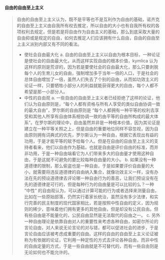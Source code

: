 #### 自由的自由至上主义
> 自由的自由至上主义认为，既不是平等也不是互利作为自由的基础，诺齐克的自由至上主义由自我所有权去推定，所以自由的大小也有自我所有权的各项权利去规定，但是若是将自由作为自由主义的基础，那么到底采取大量的自由抑或是规定的自由，如何去推定人们应该拥有什么自由，自由的自由至上主义派别内部又有不同的看法。
> * 使社会自由最大化
> a. 自由的自由至上主义以自由为根本目标，一种论证是使社会的自由最大化，从而这样实现自由的根本价值，kymlica 认为这样的原则是荒谬的，因为若是要使社会的自由最大化，那么只要剥脱每个人的生育儿女的自由，强制增加多于当年一倍的人口，于是社会的总体自由增加了一倍，虽然人们失去了个别的自由，从而如功效主义的论证一样，只要牺牲小部分人的利益就能获得更大的自由，每个人都不希望是那一小部分人。
> * 中性的自由观
> a. 一些自由的自由至上主义者已经拒绝了这样的论证，他们认为自由原则是，“每个人都有资格与所有人享受的类似自由协调一致的最大自由”，罗尔斯的自由原则是 “每个人都拥有一种平等的权利去享受和其他人所享有自由体系相协调一致的由平等的自由所构成的最大体系”。在罗尔斯的理论中，自由虽然并非是一种根本价值，因为其论证是建立在一种平等关照之上，但是自由的重要地位同样不容忽视，因为自由原则拥有词典式的优先，罗尔斯认为一种自由，根据它表现出有益的功用，于是才能平等的赋予给每个人。但是在自由的自由至上主义的支持者看来，他们以自由作为基础，也就是自由是评价自由的标准，而并非功用，于是一种自由端看它为人们带来多大的自由量才使用这种自由，于是这就不可避免的要比较每种自由量的大小。
> b. 如果没有一种道德律的限制，那么偷盗也是一种自由，于是如果要评价自由量的大小，就需要将违反道德律的自由纳入集合，就像功效主义一样，没有办法在先的预设道德律去评论哪一种自由行为的善恶，让我们预设没有在先的道德律是可行的，但是每种行为的自由量是可以比较的么？一种 “中性” 的自由观认为，可以通过计算可能的行为或者选择来测量自由，比如在一些原始部落，仍然实行着家长统治，虽然没有多少法律，和实行完善的民主制度的现代国家相比，若是按照中性自由的定义，因为规则的稀少，意味着他们拥有更多的其他自由，但是却没有公民自由。但有些自由是不能量化的，公民自由显然是无法取代的自由之一。
> c. 另外一种自由理论是依靠自由对人的重要性来考虑各种自由，如密尔所论的言论自由，对人来说无论言论的对与错，都可以促进社会的进步，于是言论自由应该被考虑成重要的自由。这样的自由的自由至上主义论证被称为有依据的论证，它利用一种定性的方式去评论各种自由，而非中性的自由定量的方式，于是一些自由就是不可替代的，而有一些自由则是无论如何也不能允许的。